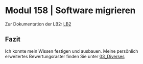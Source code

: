 # Modul 158 | Software migrieren

Zur Dokumentation der LB2: [LB2](/01_Dokumentation/README.md)


## Fazit
Ich konnte mein Wissen festigen und ausbauen. Meine persönlich erweitertes Bewertungsraster finden Sie unter [03_Diverses](/03_Diverses/)